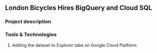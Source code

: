 ## London Bicycles Hires BigQuery and Cloud SQL

### Project description

### Tools & Technologies

1. Adding the dataset to Explorer tabe on Google Cloud Platform:

